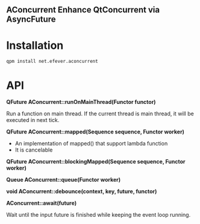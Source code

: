 AConcurrent
Enhance QtConcurrent via AsyncFuture
-------------------------------------

Installation
============

    qpm install net.efever.aconcurrent

API
===

**QFuture<R> AConcurrent::runOnMainThread(Functor functor)**

Run a function on main thread. If the current thread is main thread, it will be executed in next tick.

**QFuture<R> AConcurrent::mapped(Sequence sequence, Functor worker)**

- An implementation of mapped() that support lambda function
- It is cancelable

**QFuture<R> AConcurrent::blockingMapped(Sequence sequence, Functor worker)**

**Queue<T> AConcurrent::queue(Functor worker)**

**void AConcurrent::debounce(context, key, future, functor)**

**AConcurrent::await(future)**

Wait until the input future is finished while keeping the event loop running.
